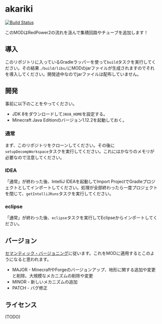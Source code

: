 # akariki

[![Build Status](https://travis-ci.org/Hexirp/akariki.svg?branch=master)](https://travis-ci.org/Hexirp/akariki)

このMODはRedPower2の流れを汲んで集積回路やチューブを追加します！

## 導入

このリポジトリに入っているGradleラッパーを使って`build`タスクを実行してください。その結果`./build/libs/`にMODのjarファイルが生成されますのでそれを導入してください。開発途中なのでjarファイルは配布していません。

## 開発

事前に以下のことをやってください。

* JDK 8をダウンロードして`JAVA_HOME`を設定する。
* Minecraft Java Editionのバージョン1.12.2を起動しておく。

### 通常

まず、このリポジトリをクローンしてください。その後に`setupDecompWorkspace`タスクを実行してください。これにはかなりのメモリが必要なので注意してください。

### IDEA

「通常」が終わった後、IntelliJ IDEAを起動してImport ProjectでGradleプロジェクトとしてインポートしてください。処理が全部終わったら一度プロジェクトを閉じて、`getIntelliJRuns`タスクを実行してください。

### eclipse

「通常」が終わった後、`eclipse`タスクを実行してEclipseからインポートしてください。

## バージョン

[セマンティック・バージョニング](https://semver.org/lang/ja/)に従います。これをMODに適用するとこのようになると思われます。

* MAJOR - MinecraftやForgeのバージョンアップ、地形に関する追加や変更と削除、大規模なメカニズムの削除や変更
* MINOR - 新しいメカニズムの追加
* PATCH - バグ修正

## ライセンス

(TODO)
